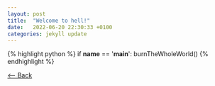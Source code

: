 ```yaml
---
layout: post
title:  "Welcome to hell!"
date:   2022-06-20 22:30:33 +0100
categories: jekyll update
---
```

{% highlight python %}
if __name__ == '__main__':
    burnTheWholeWorld()
{% endhighlight %}

[<-- Back][root]

[root]: https://trevalkov.github.io/
